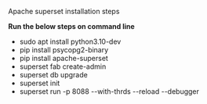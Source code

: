 Apache superset installation steps  
  
**Run the below steps on command line**  
  
* sudo apt install python3.10-dev  
* pip install psycopg2-binary  
* pip install apache-superset  
* superset fab create-admin  
* superset db upgrade  
* superset init  
* superset run -p 8088 --with-thrds --reload --debugger